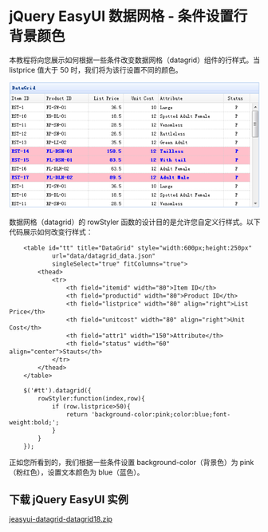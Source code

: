 # jQuery EasyUI 数据网格 - 条件设置行背景颜色

本教程将向您展示如何根据一些条件改变数据网格（datagrid）组件的行样式。当 listprice 值大于 50 时，我们将为该行设置不同的颜色。

![](img/datagrid18_1.png)

数据网格（datagrid）的 rowStyler 函数的设计目的是允许您自定义行样式。以下代码展示如何改变行样式：

```
	<table id="tt" title="DataGrid" style="width:600px;height:250px"
			url="data/datagrid_data.json"
			singleSelect="true" fitColumns="true">
		<thead>
			<tr>
				<th field="itemid" width="80">Item ID</th>
				<th field="productid" width="80">Product ID</th>
				<th field="listprice" width="80" align="right">List Price</th>
				<th field="unitcost" width="80" align="right">Unit Cost</th>
				<th field="attr1" width="150">Attribute</th>
				<th field="status" width="60" align="center">Stauts</th>
			</tr>
		</thead>
	</table>

```

```
	$('#tt').datagrid({
		rowStyler:function(index,row){
			if (row.listprice>50){
				return 'background-color:pink;color:blue;font-weight:bold;';
			}
		}
	});

```

正如您所看到的，我们根据一些条件设置 background-color（背景色）为 pink（粉红色），设置文本颜色为 blue（蓝色）。

## 下载 jQuery EasyUI 实例

[jeasyui-datagrid-datagrid18.zip](/try/jeasyui/download/jeasyui-datagrid-datagrid18.zip)

 